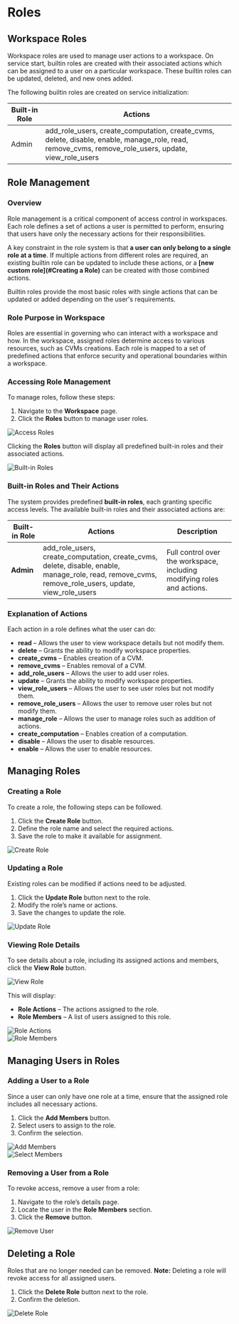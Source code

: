 # Roles

## Workspace Roles

Workspace roles are used to manage user actions to a workspace. On service start, builtin roles are created with their associated actions which can be assigned to a user on a particular workspace. These builtin roles can be updated, deleted, and new ones added.

The following builtin roles are created on service initialization:

| Built-in Role | Actions                                                                                                                                              |
|---------------|------------------------------------------------------------------------------------------------------------------------------------------------------|
| Admin         | add_role_users, create_computation, create_cvms, delete, disable, enable, manage_role, read, remove_cvms, remove_role_users, update, view_role_users |


## Role Management

### Overview

Role management is a critical component of access control in workspaces. Each role defines a set of actions a user is permitted to perform, ensuring that users have only the necessary actions for their responsibilities.

A key constraint in the role system is that **a user can only belong to a single role at a time**. If multiple actions from different roles are required, an existing builtin role can be updated to include these actions, or a **[new custom role](#Creating a Role)** can be created with those combined actions.

Builtin roles provide the most basic roles with single actions that can be updated or added depending on the user's requirements.

### Role Purpose in Workspace

Roles are essential in governing who can interact with a workspace and how. In the workspace, assigned roles determine access to various resources, such as CVMs creations. Each role is mapped to a set of predefined actions that enforce security and operational boundaries within a workspace.

### Accessing Role Management

To manage roles, follow these steps:

1. Navigate to the **Workspace** page.
2. Click the **Roles** button to manage user roles.

![Access Roles](img/roles/wks_roles.png)

Clicking the **Roles** button will display all predefined built-in roles and their associated actions.

![Built-in Roles](img/roles/wks_builtin.png)

### Built-in Roles and Their Actions

The system provides predefined **built-in roles**, each granting specific access levels. The available built-in roles and their associated actions are:

| Built-in Role | Actions                                                                                                                                              | Description                                                             |
|---------------|------------------------------------------------------------------------------------------------------------------------------------------------------|-------------------------------------------------------------------------|
| **Admin**     | add_role_users, create_computation, create_cvms, delete, disable, enable, manage_role, read, remove_cvms, remove_role_users, update, view_role_users | Full control over the workspace, including modifying roles and actions. |

### Explanation of Actions

Each action in a role defines what the user can do:

- **read** – Allows the user to view workspace details but not modify them.
- **delete** – Grants the ability to modify workspace properties.
- **create_cvms** – Enables creation of a CVM.
- **remove_cvms** – Enables removal of a CVM.
- **add_role_users** – Allows the user to add user roles.
- **update** – Grants the ability to modify workspace properties.
- **view_role_users** – Allows the user to see user roles but not modify them.
- **remove_role_users** – Allows the user to remove user roles but not modify them.
- **manage_role** – Allows the user to manage roles such as addition of actions.
- **create_computation** – Enables creation of a computation.
- **disable** – Allows the user to disable resources.
- **enable** – Allows the user to enable resources.

## Managing Roles

### Creating a Role

To create a role, the following steps can be followed.

1. Click the **Create Role** button.
2. Define the role name and select the required actions.
3. Save the role to make it available for assignment.

![Create Role](img/roles/create_wks_role.png)

### Updating a Role

Existing roles can be modified if actions need to be adjusted.

1. Click the **Update Role** button next to the role.
2. Modify the role’s name or actions.
3. Save the changes to update the role.

![Update Role](img/roles/update_wks_role.png)

### Viewing Role Details

To see details about a role, including its assigned actions and members, click the **View Role** button.

![View Role](img/roles/view_wks_role.png)

This will display:

- **Role Actions** – The actions assigned to the role.
- **Role Members** – A list of users assigned to this role.

![Role Actions](img/roles/wks_role_actions.png)  
![Role Members](img/roles/wks_role_members.png)

## Managing Users in Roles

### Adding a User to a Role

Since a user can only have one role at a time, ensure that the assigned role includes all necessary actions.

1. Click the **Add Members** button.
2. Select users to assign to the role.
3. Confirm the selection.

![Add Members](img/roles/add_wks_members_button.png)  
![Select Members](img/roles/select_wks_member_button.png)

### Removing a User from a Role

To revoke access, remove a user from a role:

1. Navigate to the role’s details page.
2. Locate the user in the **Role Members** section.
3. Click the **Remove** button.

![Remove User](img/roles/remove_wks_member_from_role.png)

## Deleting a Role

Roles that are no longer needed can be removed. **Note:** Deleting a role will revoke access for all assigned users.

1. Click the **Delete Role** button next to the role.
2. Confirm the deletion.

![Delete Role](img/roles/delete_wks_role.png)

